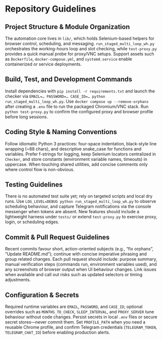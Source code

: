 # Repository Guidelines

## Project Structure & Module Organization
The automation core lives in `lib/`, which holds Selenium-based helpers for browser control, scheduling, and messaging. `run_staged_multi_loop_wh.py` orchestrates the working-hours loop and slot checking, while `test-proxy.py` provides a quick manual probe for proxy/VNC setups. Support assets such as `Dockerfile`, `docker-compose.yml`, and `systemd.service` enable containerized or service deployments.

## Build, Test, and Development Commands
Install dependencies with `pip install -r requirements.txt` and launch the checker via `EMAIL=… PASSWORD=… CASE_ID=… python run_staged_multi_loop_wh.py`. Use `docker compose up --remove-orphans` after creating a `.env` file to run the packaged Chromium/VNC stack. Run `python test-proxy.py` to confirm the configured proxy and browser profile before long sessions.

## Coding Style & Naming Conventions
Follow idiomatic Python 3 practices: four-space indentation, black-style line wrapping (~88 chars), and descriptive snake_case for functions and variables. Prefer f-strings for logging, keep Selenium locators centralized in `Checker`, and store constants (environment variable names, timeouts) in uppercase. When touching shared utilities, add concise comments only where control flow is non-obvious.

## Testing Guidelines
There is no automated test suite yet; rely on targeted scripts and local dry runs. Use `LOG_LEVEL=DEBUG python run_staged_multi_loop_wh.py` to observe scheduling behaviour, and capture Telegram notifications via the console messenger when tokens are absent. New features should include a lightweight harness under `tests/` or extend `test-proxy.py` to exercise proxy, login, or scheduling edges.

## Commit & Pull Request Guidelines
Recent commits favour short, action-oriented subjects (e.g., “fix orphans”, “Update README.md”); continue with concise imperative phrasing and group related changes. Each pull request should include: purpose summary, manual verification steps (commands run, environment variables used), and any screenshots of browser output when UI behaviour changes. Link issues when available and call out risks such as updated selectors or timing adjustments.

## Configuration & Secrets
Required runtime variables are `EMAIL`, `PASSWORD`, and `CASE_ID`; optional overrides such as `MONTHS_TO_CHECK`, `SLEEP_INTERVAL`, and `PROXY_SERVER` tune behaviour without code changes. Persist secrets in local `.env` files or secure secret stores—never commit them. Set `PROFILE_PATH` when you need a reusable Chrome profile, and confirm Telegram credentials (`TELEGRAM_TOKEN`, `TELEGRAM_CHAT_ID`) before enabling production alerts.

